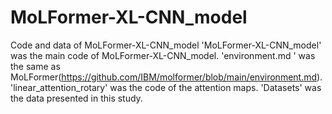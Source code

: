 # MoLFormer-XL-CNN_model
Code and data of MoLFormer-XL-CNN_model
'MoLFormer-XL-CNN_model' was the main code of MoLFormer-XL-CNN_model.
'environment.md ' was the same as MoLFormer(https://github.com/IBM/molformer/blob/main/environment.md).
'linear_attention_rotary' was the code of the attention maps.
'Datasets' was the data presented in this study.
